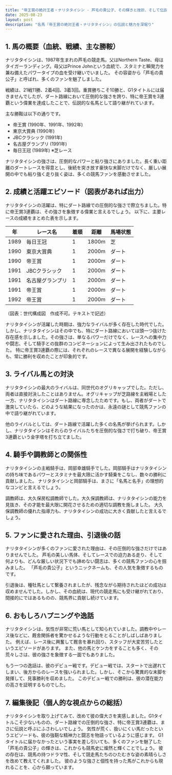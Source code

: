 ```yaml
---
title: "帝王賞の絶対王者・ナリタタイシン - 芦毛の貴公子、その輝きと挫折、そして伝説へ"
date: 2025-08-23
layout: post
description: "名馬『帝王賞の絶対王者・ナリタタイシン』の伝説と魅力を深堀り"
---
```


## 1. 馬の概要（血統、戦績、主な勝鞍）

ナリタタイシンは、1987年生まれの芦毛の競走馬。父はNorthern Taste、母はタイガーランディング。母父はPrince Johnという血統で、スタミナと瞬発力を兼ね備えたパワータイプの血を受け継いでいました。  その容姿から「芦毛の貴公子」と呼ばれ、多くのファンを魅了しました。

戦績は、21戦11勝、2着4回、3着3回。重賞勝ちこそ10勝と、G1タイトルには届きませんでしたが、ダート路線において圧倒的な強さを誇り、特に帝王賞を3連覇という偉業を達成したことで、伝説的な名馬として語り継がれています。

主な勝鞍は以下の通りです。

* 帝王賞 (1990年、1991年、1992年)
* 東京大賞典 (1990年)
* JBCクラシック (1991年)
* 名古屋グランプリ (1991年)
* 毎日王冠 (1989年)  ※芝レース


ナリタタイシンの強さは、圧倒的なパワーと粘り強さにありました。長く重い距離のダートレースを得意とし、後続を突き放す豪快な末脚だけでなく、厳しい展開の中でも粘り強く走り抜く姿は、多くの競馬ファンを感動させました。


## 2. 成績と活躍エピソード（図表があれば出力）

ナリタタイシンの活躍は、特にダート路線での圧倒的な強さで際立ちました。特に帝王賞3連覇は、その強さを象徴する偉業と言えるでしょう。  以下に、主要レースの成績をまとめた表を示します。

| 年 | レース名       | 着順 | 距離 | 馬場状態 |
|----|----------------|-----|------|----------|
| 1989 | 毎日王冠       | 1   | 1800m| 芝       |
| 1990 | 東京大賞典     | 1   | 2000m| ダート     |
| 1990 | 帝王賞         | 1   | 2000m| ダート     |
| 1991 | JBCクラシック | 1   | 2000m| ダート     |
| 1991 | 名古屋グランプリ| 1   | 2000m| ダート     |
| 1991 | 帝王賞         | 1   | 2000m| ダート     |
| 1992 | 帝王賞         | 1   | 2000m| ダート     |


（図表：世代構成図　作成不可。テキストで記述）

ナリタタイシンが活躍した時期は、強力なライバルが多く存在した時代でした。しかし、ナリタタイシンはその中でも、特にダート路線においては頭一つ抜けた存在感を示しました。その強さは、単なるパワーだけでなく、レースへの集中力や闘志、そして騎手との抜群のコンビネーションによって生み出されたものでした。  特に帝王賞3連覇の際には、それぞれのレースで異なる展開を経験しながらも、常に勝利を収めたことが印象的です。


## 3. ライバル馬との対決

ナリタタイシンの最大のライバルは、同世代のオグリキャップでした。ただし、両者は直接対決したことはありません。オグリキャップが芝路線を主戦場とした一方、ナリタタイシンはダート路線に専念したためです。もし、両者がダートで激突していたら、どのような結果になったのかは、永遠の謎として競馬ファンの中で語り継がれています。

他のライバルとしては、ダート路線で活躍した多くの名馬が挙げられます。しかし、ナリタタイシンはそれらのライバルたちを圧倒的な強さで打ち破り、帝王賞3連覇という金字塔を打ち立てました。


## 4. 騎手や調教師との関係性

ナリタタイシンの主戦騎手は、岡部幸雄騎手でした。岡部騎手はナリタタイシンの持ち味であるパワーとスタミナを最大限に活かす騎乗をこなし、数々の勝利に貢献しました。  ナリタタイシンと岡部騎手は、まさに「名馬と名手」の理想的なコンビと言えるでしょう。

調教師は、大久保房松調教師でした。大久保調教師は、ナリタタイシンの能力を見抜き、その才能を最大限に開花させるための適切な調教を施しました。  大久保調教師の優れた指導力も、ナリタタイシンの成功に大きく貢献したと言えるでしょう。


## 5. ファンに愛された理由、引退後の話

ナリタタイシンが多くのファンに愛された理由は、その圧倒的な強さだけではありませんでした。  芦毛の美しい馬体、そしてレースでの迫力ある走り、そして何よりも、どんな厳しい状況下でも諦めない闘志は、多くの競馬ファンの心を掴みました。  「芦毛の貴公子」というニックネームも、その人気を象徴するものです。

引退後は、種牡馬として繋養されましたが、残念ながら期待されたほどの成功は収めませんでした。しかし、その血統は、現代の競走馬にも受け継がれており、間接的にではあるものの、競馬界に貢献し続けています。


## 6. おもしろハプニングや逸話

ナリタタイシンは、気性が非常に荒い馬として知られていました。調教中やレース後などに、厩舎関係者を驚かせるような行動をとることがしばしばありました。  例えば、レース後に興奮して厩舎を暴れ回り、スタッフが大変苦労したというエピソードがあります。  また、他の馬とケンカをすることも多く、その荒々しさは、彼の強さを象徴する一面でもありました。

もう一つの逸話は、彼のデビュー戦です。デビュー戦では、スタートで出遅れてしまい、後方からのレースを強いられました。しかし、そこから驚異的な末脚を発揮して、見事勝利を収めました。  このデビュー戦での勝利は、彼の潜在能力の高さを証明するものでした。


## 7. 編集後記（個人的な視点からの総括）

ナリタタイシンを取り上げてみて、改めて彼の偉大さを実感しました。G1タイトルこそ少ないものの、ダート路線での圧倒的な強さ、特に帝王賞3連覇は、まさに伝説と呼ぶにふさわしいでしょう。  気性が荒く、扱いにくい馬だったというエピソードも、彼の強靭な精神力と闘志を物語っているように感じます。  G1タイトルに届かなかったという事実を差し引いても、多くのファンを魅了した「芦毛の貴公子」の輝きは、これからも競馬史に燦然と輝くことでしょう。  彼の存在は、競馬の持つドラマ性、そして競走馬たちのひたむきな姿の素晴らしさを改めて教えてくれました。  彼のような強さと個性を持った馬がこれからも現れることを、心から願っています。
